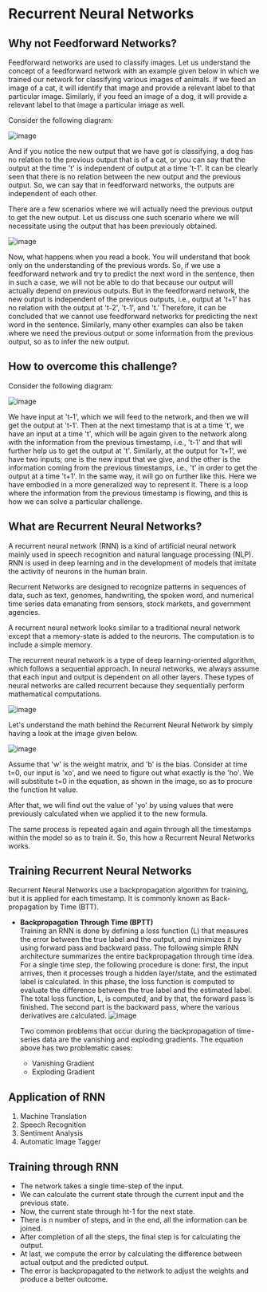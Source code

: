 # Recurrent Neural Networks

## Why not Feedforward Networks?
Feedforward networks are used to classify images. Let us understand the concept of a feedforward network with an example given below in which we trained our network for classifying various images of animals. If we feed an image of a cat, it will identify that image and provide a relevant label to that particular image. Similarly, if you feed an image of a dog, it will provide a relevant label to that image a particular image as well.

Consider the following diagram:

![image](https://user-images.githubusercontent.com/58425689/109961949-b8e79480-7d12-11eb-8e3e-8f89b255f8a7.png)

And if you notice the new output that we have got is classifying, a dog has no relation to the previous output that is of a cat, or you can say that the output at the time 't' is independent of output at a time 't-1'. It can be clearly seen that there is no relation between the new output and the previous output. So, we can say that in feedforward networks, the outputs are independent of each other.

There are a few scenarios where we will actually need the previous output to get the new output. Let us discuss one such scenario where we will necessitate using the output that has been previously obtained.

![image](https://user-images.githubusercontent.com/58425689/109961935-b422e080-7d12-11eb-821b-f03bbf5eae17.png)

Now, what happens when you read a book. You will understand that book only on the understanding of the previous words. So, if we use a feedforward network and try to predict the next word in the sentence, then in such a case, we will not be able to do that because our output will actually depend on previous outputs. But in the feedforward network, the new output is independent of the previous outputs, i.e., output at 't+1' has no relation with the output at 't-2', 't-1', and 't.' Therefore, it can be concluded that we cannot use feedforward networks for predicting the next word in the sentence. Similarly, many other examples can also be taken where we need the previous output or some information from the previous output, so as to infer the new output.

## How to overcome this challenge?

Consider the following diagram:

![image](https://user-images.githubusercontent.com/58425689/109962201-0106b700-7d13-11eb-93ab-a5949864975b.png)

We have input at 't-1', which we will feed to the network, and then we will get the output at 't-1'. Then at the next timestamp that is at a time 't', we have an input at a time 't', which will be again given to the network along with the information from the previous timestamp, i.e., 't-1' and that will further help us to get the output at 't'. Similarly, at the output for 't+1', we have two inputs; one is the new input that we give, and the other is the information coming from the previous timestamps, i.e., 't' in order to get the output at a time 't+1'. In the same way, it will go on further like this. Here we have embodied in a more generalized way to represent it. There is a loop where the information from the previous timestamp is flowing, and this is how we can solve a particular challenge.

## What are Recurrent Neural Networks?
A recurrent neural network (RNN) is a kind of artificial neural network mainly used in speech recognition and natural language processing (NLP). RNN is used in deep learning and in the development of models that imitate the activity of neurons in the human brain.

Recurrent Networks are designed to recognize patterns in sequences of data, such as text, genomes, handwriting, the spoken word, and numerical time series data emanating from sensors, stock markets, and government agencies.

A recurrent neural network looks similar to a traditional neural network except that a memory-state is added to the neurons. The computation is to include a simple memory.

The recurrent neural network is a type of deep learning-oriented algorithm, which follows a sequential approach. In neural networks, we always assume that each input and output is dependent on all other layers. These types of neural networks are called recurrent because they sequentially perform mathematical computations.

![image](https://user-images.githubusercontent.com/58425689/109964340-a6228f00-7d15-11eb-82be-640a5a60a83b.png)

Let's understand the math behind the Recurrent Neural Network by simply having a look at the image given below.

![image](https://user-images.githubusercontent.com/58425689/109965279-d7e82580-7d16-11eb-9831-f5a257d81f71.png)

Assume that 'w' is the weight matrix, and 'b' is the bias. Consider at time t=0, our input is 'xo', and we need to figure out what exactly is the 'ho'. We will substitute t=0 in the equation, as shown in the image, so as to procure the function ht value.

After that, we will find out the value of 'yo' by using values that were previously calculated when we applied it to the new formula.

The same process is repeated again and again through all the timestamps within the model so as to train it. So, this how a Recurrent Neural Networks works.

## Training Recurrent Neural Networks
Recurrent Neural Networks use a backpropagation algorithm for training, but it is applied for each timestamp. It is commonly known as Back-propagation by Time (BTT).

   - **Backpropagation Through Time (BPTT)** \
     Training an RNN is done by defining a loss function (L) that measures the error between the true label and the output, and minimizes it by using forward pass and backward pass. The following simple RNN architecture summarizes the entire backpropagation through time idea. \
     For a single time step, the following procedure is done: first, the input arrives, then it processes trough a hidden layer/state, and the estimated label is calculated. In this phase, the loss function is computed to evaluate the difference between the true label and the estimated label. The total loss function, L, is computed, and by that, the forward pass is finished. The second part is the backward pass, where the various derivatives are calculated.
     ![image](https://user-images.githubusercontent.com/58425689/109966769-bb4ced00-7d18-11eb-9b47-e9b88633bf6a.png)
     
     Two common problems that occur during the backpropagation of time-series data are the vanishing and exploding gradients. The equation above has two problematic cases:
     - Vanishing Gradient
     - Exploding Gradient

## Application of RNN
1. Machine Translation
2. Speech Recognition
3. Sentiment Analysis
4. Automatic Image Tagger

## Training through RNN
- The network takes a single time-step of the input. 
- We can calculate the current state through the current input and the previous state. 
- Now, the current state through ht-1 for the next state.
- There is n number of steps, and in the end, all the information can be joined.
- After completion of all the steps, the final step is for calculating the output.
- At last, we compute the error by calculating the difference between actual output and the predicted output.
- The error is backpropagated to the network to adjust the weights and produce a better outcome.

